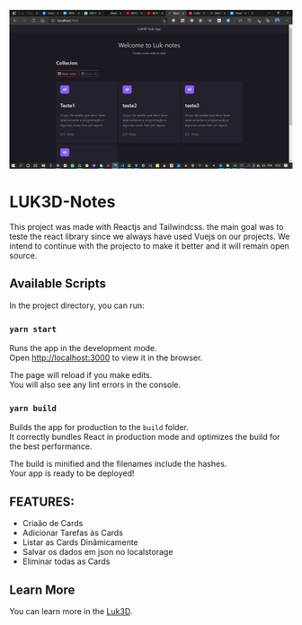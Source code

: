 
![ScreenShot 01](/img01.png)

# LUK3D-Notes
This project was made with Reactjs and Tailwindcss. the main goal was to teste the react library since we always have used Vuejs on our projects. We intend to continue with the projecto to make it better and it will remain open source.

## Available Scripts

In the project directory, you can run:

### `yarn start`

Runs the app in the development mode.\
Open [http://localhost:3000](http://localhost:3000) to view it in the browser.

The page will reload if you make edits.\
You will also see any lint errors in the console.

### `yarn build`

Builds the app for production to the `build` folder.\
It correctly bundles React in production mode and optimizes the build for the best performance.

The build is minified and the filenames include the hashes.\
Your app is ready to be deployed!

## FEATURES:
* Criaão de Cards
* Adicionar Tarefas às Cards
* Listar as Cards Dinâmicamente
* Salvar os dados em json no localstorage
* Eliminar todas as Cards

## Learn More

You can learn more in the [Luk3D](https://www.luk3d.com).


